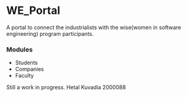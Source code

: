 # WE_Portal

A portal to connect the industrialists with the wise(women in software engineering) program participants.

### Modules 

* Students
* Companies
* Faculty

Still a work in progress.
Hetal Kuvadia 2000088
